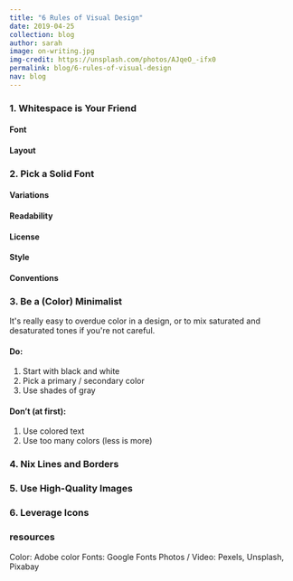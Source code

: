 ```yaml
---
title: "6 Rules of Visual Design"
date: 2019-04-25
collection: blog
author: sarah
image: on-writing.jpg
img-credit: https://unsplash.com/photos/AJqeO_-ifx0
permalink: blog/6-rules-of-visual-design
nav: blog
---
```


### 1. Whitespace is Your Friend

#### Font

#### Layout

### 2. Pick a Solid Font

#### Variations
#### Readability
#### License
#### Style
#### Conventions

### 3. Be a (Color) Minimalist

It's really easy to overdue color in a design, or to mix saturated and desaturated tones if you're not careful.

#### Do:
1. Start with black and white
2. Pick a primary / secondary color
3. Use shades of gray

#### Don’t (at first):
1. Use colored text
2. Use too many colors (less is more)

### 4. Nix Lines and Borders

### 5. Use High-Quality Images

### 6. Leverage Icons


### resources

Color: Adobe color
Fonts: Google Fonts
Photos / Video: Pexels, Unsplash, Pixabay
